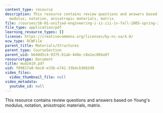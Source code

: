 ```yaml
---
content_type: resource
description: This resource contains review questions and answers based on Young's
  modulus, notation, anisotropic materials, matrix.
file: /courses/16-01-unified-engineering-i-ii-iii-iv-fall-2005-spring-2006/f09817a86ec6e33be74133b4cb3662d9_mudzm19.pdf
file_type: application/pdf
learning_resource_types: []
license: https://creativecommons.org/licenses/by-nc-sa/4.0/
ocw_type: OCWFile
parent_title: Materials/Structures
parent_type: CourseSection
parent_uid: b640d5c4-9375-61ab-448e-c8a1ec804a97
resourcetype: Document
title: mudzm19.pdf
uid: f09817a8-6ec6-e33b-e741-33b4cb3662d9
video_files:
  video_thumbnail_file: null
video_metadata:
  youtube_id: null
---
```

This resource contains review questions and answers based on Young's modulus, notation, anisotropic materials, matrix.